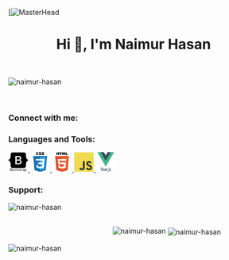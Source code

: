 [![MasterHead](https://i.pinimg.com/originals/2f/f4/28/2ff428006f3ade5f10beac69372062ab.gif)
<h1 align="center">Hi 👋, I'm Naimur Hasan</h1>
<img src="https://cdn.dribbble.com/users/1732368/screenshots/6553872/web_developer.gif" alt="">
<p align="left"> <img src="https://komarev.com/ghpvc/?username=naimur-hasan&label=Profile%20views&color=0e75b6&style=flat" alt="naimur-hasan" /> </p>

<p align="left"> <a href="https://twitter.com/" target="blank"><img src="https://img.shields.io/twitter/follow/?logo=twitter&style=for-the-badge" alt="" /></a> </p>

<h3 align="left">Connect with me:</h3>
<p align="left">
</p>

<h3 align="left">Languages and Tools:</h3>
<p align="left"> <a href="https://getbootstrap.com" target="_blank" rel="noreferrer"> <img src="https://raw.githubusercontent.com/devicons/devicon/master/icons/bootstrap/bootstrap-plain-wordmark.svg" alt="bootstrap" width="40" height="40"/> </a> <a href="https://www.w3schools.com/css/" target="_blank" rel="noreferrer"> <img src="https://raw.githubusercontent.com/devicons/devicon/master/icons/css3/css3-original-wordmark.svg" alt="css3" width="40" height="40"/> </a> <a href="https://www.w3.org/html/" target="_blank" rel="noreferrer"> <img src="https://raw.githubusercontent.com/devicons/devicon/master/icons/html5/html5-original-wordmark.svg" alt="html5" width="40" height="40"/> </a> <a href="https://developer.mozilla.org/en-US/docs/Web/JavaScript" target="_blank" rel="noreferrer"> <img src="https://raw.githubusercontent.com/devicons/devicon/master/icons/javascript/javascript-original.svg" alt="javascript" width="40" height="40"/> </a> <a href="https://vuejs.org/" target="_blank" rel="noreferrer"> <img src="https://raw.githubusercontent.com/devicons/devicon/master/icons/vuejs/vuejs-original-wordmark.svg" alt="vuejs" width="40" height="40"/> </a> </p>

<h3 align="left">Support:</h3>
<p><a href="https://www.buymeacoffee.com/naimur-hasan"> <img align="left" src="https://cdn.buymeacoffee.com/buttons/v2/default-yellow.png" height="50" width="210" alt="naimur-hasan" /></a></p><br><br>

<p><img align="left" src="https://github-readme-stats.vercel.app/api/top-langs?username=naimur-hasan&show_icons=true&locale=en&layout=compact" alt="naimur-hasan" /></p>

<p>&nbsp;<img align="center" src="https://github-readme-stats.vercel.app/api?username=naimur-hasan&show_icons=true&locale=en" alt="naimur-hasan" /></p>

<p><img align="center" src="https://github-readme-streak-stats.herokuapp.com/?user=naimur-hasan&" alt="naimur-hasan" /></p>
